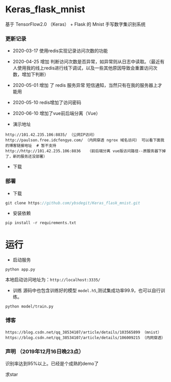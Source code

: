 # Keras_flask_mnist
基于 TensorFlow2.0 （Keras） + Flask 的 Mnist 手写数字集识别系统

### 更新记录
- 2020-03-17 使用redis实现记录访问次数的功能
- 2020-04-25 增加 判断访问次数是否异常，如异常则从日志中读取。（最近有人使用我的线上redis进行线下调试，以及一些其他原因导致会重置访问次数，增加下判断）
- 2020-05-01 增加 了 redis 服务异常 短信通知，当然只有在我的服务器上才能用
- 2020-05-10 redis增加了访问密码
- 2020-06-10 增加了vue前后端分离（Vue）

- 演示地址
```
http://101.42.235.106:8835/ （公网IP访问）
http://paulson.free.idcfengye.com/ （内网穿透 ngrox 域名访问） 可以看下面我的博客链接地址  # 暂不支持
http://http://101.42.235.106:8836   （前后端分离 vue版访问路径--原服务器下掉了，新的服务还没部署）
```

- 下载

### 部署
- 下载
```c
git clone https://github.com/ybsdegit/Keras_flask_mnist.git
```
- 安装依赖
```
pip install -r requirements.txt
```

# 运行

- 启动服务
```
python app.py
```
本地启动访问地址为：`http://localhost:3335/`

- 训练
源码中也包含训练好的模型 `model.h5`,测试集成功率99.9，也可以自行训练。
```
python model/train.py
```


### 博客
```
https://blog.csdn.net/qq_38534107/article/details/103565899 （mnist）
https://blog.csdn.net/qq_38534107/article/details/106009215 （内网穿透）
```


### 声明 （2019年12月16日晚23点）
识别率达到95%以上。已经是个成熟的demo了

求star
